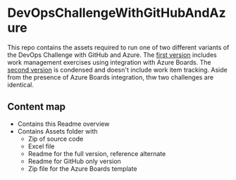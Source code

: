 # DevOpsChallengeWithGitHubAndAzure
This repo contains the assets required to run one of two different variants of the DevOps Challenge with GitHub and Azure. The [first version](assets/boards-integration.md) includes work management exercises using integration with Azure Boards. The [second version](assets/github-only.md) is condensed and doesn't include work item tracking. Aside from the presence of Azure Boards integration, thw two challenges are identical. 

## Content map
- Contains this Readme overview
- Contains Assets folder with
	- Zip of source code
	- Excel file
	- Readme for the full version, reference alternate
	- Readme for GitHub only version
	- Zip file for the Azure Boards template	
